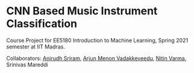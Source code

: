 # CNN Based Music Instrument Classification

Course Project for EE5180 Introduction to Machine Learning, Spring 2021 semester at IIT Madras. 

Collaborators: [Anirudh Sriram](https://github.com/anirudhs123), [Arjun Menon Vadakkeveedu](https://github.com/arjunmenonv), [Nitin Varma](https://www.linkedin.com/in/nithin-varma-17ba3b174/), Srinivas Mareddi
